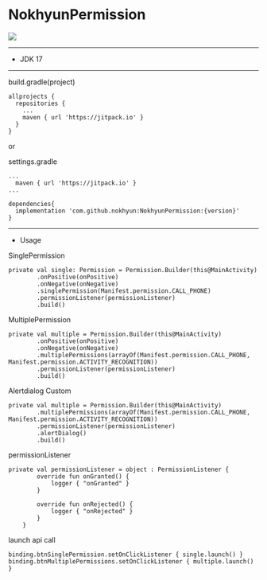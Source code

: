 # NokhyunPermission

[![](https://jitpack.io/v/nokhyun/NokhyunPermission.svg)](https://jitpack.io/#nokhyun/NokhyunPermission)

-------
* JDK 17
------
build.gradle(project)
```
allprojects {
  repositories {
    ...
    maven { url 'https://jitpack.io' }
  }
}
```
or

settings.gradle
```
...
  maven { url 'https://jitpack.io' }
...
```

```
dependencies{
  implementation 'com.github.nokhyun:NokhyunPermission:{version}'
}
```
-----------
* Usage
  
SinglePermission
```
private val single: Permission = Permission.Builder(this@MainActivity)
        .onPositive(onPositive)
        .onNegative(onNegative)
        .singlePermission(Manifest.permission.CALL_PHONE)
        .permissionListener(permissionListener)
        .build()
```
MultiplePermission
```
private val multiple = Permission.Builder(this@MainActivity)
        .onPositive(onPositive)
        .onNegative(onNegative)
        .multiplePermissions(arrayOf(Manifest.permission.CALL_PHONE, Manifest.permission.ACTIVITY_RECOGNITION))
        .permissionListener(permissionListener)
        .build()
```
Alertdialog Custom
```
private val multiple = Permission.Builder(this@MainActivity)
        .multiplePermissions(arrayOf(Manifest.permission.CALL_PHONE, Manifest.permission.ACTIVITY_RECOGNITION))
        .permissionListener(permissionListener)
        .alertDialog()
        .build()
```
permissionListener
```
private val permissionListener = object : PermissionListener {
        override fun onGranted() {
            logger { "onGranted" }
        }

        override fun onRejected() {
            logger { "onRejected" }
        }
    }
```
launch api call
```
binding.btnSinglePermission.setOnClickListener { single.launch() }
binding.btnMultiplePermissions.setOnClickListener { multiple.launch() }
```
